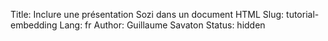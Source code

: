 Title: Inclure une présentation Sozi dans un document HTML
Slug: tutorial-embedding
Lang: fr
Author: Guillaume Savaton
Status: hidden

<!-- TODO -->

